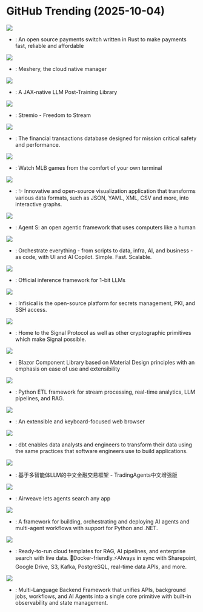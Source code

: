 # GitHub Trending (2025-10-04)

![](https://img.shields.io/badge/Rust-New%20172-green?style=flat-square&logo=appveyor)
- [](https://github.comundefined): An open source payments switch written in Rust to make payments fast, reliable and affordable

![](https://img.shields.io/badge/JavaScript-New%20115-green?style=flat-square&logo=appveyor)
- [](https://github.comundefined): Meshery, the cloud native manager

![](https://img.shields.io/badge/Python-New%20165-green?style=flat-square&logo=appveyor)
- [](https://github.comundefined): A JAX-native LLM Post-Training Library

![](https://img.shields.io/badge/JavaScript-New%2051-green?style=flat-square&logo=appveyor)
- [](https://github.comundefined): Stremio - Freedom to Stream

![](https://img.shields.io/badge/Zig-New%2085-green?style=flat-square&logo=appveyor)
- [](https://github.comundefined): The financial transactions database designed for mission critical safety and performance.

![](https://img.shields.io/badge/JavaScript-New%20106-green?style=flat-square&logo=appveyor)
- [](https://github.comundefined): Watch MLB games from the comfort of your own terminal

![](https://img.shields.io/badge/TypeScript-New%2067-green?style=flat-square&logo=appveyor)
- [](https://github.comundefined): ✨ Innovative and open-source visualization application that transforms various data formats, such as JSON, YAML, XML, CSV and more, into interactive graphs.

![](https://img.shields.io/badge/Python-New%2082-green?style=flat-square&logo=appveyor)
- [](https://github.comundefined): Agent S: an open agentic framework that uses computers like a human

![](https://img.shields.io/badge/Java-New%20131-green?style=flat-square&logo=appveyor)
- [](https://github.comundefined): Orchestrate everything - from scripts to data, infra, AI, and business - as code, with UI and AI Copilot. Simple. Fast. Scalable.

![](https://img.shields.io/badge/Python-New%20282-green?style=flat-square&logo=appveyor)
- [](https://github.comundefined): Official inference framework for 1-bit LLMs

![](https://img.shields.io/badge/TypeScript-New%20160-green?style=flat-square&logo=appveyor)
- [](https://github.comundefined): Infisical is the open-source platform for secrets management, PKI, and SSH access.

![](https://img.shields.io/badge/Rust-New%2015-green?style=flat-square&logo=appveyor)
- [](https://github.comundefined): Home to the Signal Protocol as well as other cryptographic primitives which make Signal possible.

![](https://img.shields.io/badge/C%23-New%206-green?style=flat-square&logo=appveyor)
- [](https://github.comundefined): Blazor Component Library based on Material Design principles with an emphasis on ease of use and extensibility

![](https://img.shields.io/badge/Python-New%20461-green?style=flat-square&logo=appveyor)
- [](https://github.comundefined): Python ETL framework for stream processing, real-time analytics, LLM pipelines, and RAG.

![](https://img.shields.io/badge/TypeScript-New%2063-green?style=flat-square&logo=appveyor)
- [](https://github.comundefined): An extensible and keyboard-focused web browser

![](https://img.shields.io/badge/Python-New%2010-green?style=flat-square&logo=appveyor)
- [](https://github.comundefined): dbt enables data analysts and engineers to transform their data using the same practices that software engineers use to build applications.

![](https://img.shields.io/badge/Python-New%201-green?style=flat-square&logo=appveyor)
- [](https://github.comundefined): 基于多智能体LLM的中文金融交易框架 - TradingAgents中文增强版

![](https://img.shields.io/badge/Python-New%20329-green?style=flat-square&logo=appveyor)
- [](https://github.comundefined): Airweave lets agents search any app

![](https://img.shields.io/badge/Python-New%20565-green?style=flat-square&logo=appveyor)
- [](https://github.comundefined): A framework for building, orchestrating and deploying AI agents and multi-agent workflows with support for Python and .NET.

![](https://img.shields.io/badge/Jupyter%20Notebook-New%2088-green?style=flat-square&logo=appveyor)
- [](https://github.comundefined): Ready-to-run cloud templates for RAG, AI pipelines, and enterprise search with live data. 🐳Docker-friendly.⚡Always in sync with Sharepoint, Google Drive, S3, Kafka, PostgreSQL, real-time data APIs, and more.

![](https://img.shields.io/badge/TypeScript-New%20197-green?style=flat-square&logo=appveyor)
- [](https://github.comundefined): Multi-Language Backend Framework that unifies APIs, background jobs, workflows, and AI Agents into a single core primitive with built-in observability and state management.

